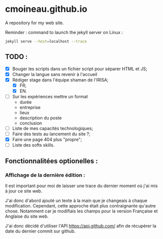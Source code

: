 # cmoineau.github.io
A repository for my web site.


Reminder : command to launch the jekyll server on Linux :

```bash
jekyll serve --host=localhost --trace
```

## TODO :
- [X] Bouger les scripts dans un fichier script pour séparer HTML et JS;
- [X] Changer la langue sans revenir à l'accueil
- [X] Rédiger stage dans l'équipe shaman de l'IRISA;
    - [X] FR;
    - [X] EN.
- [ ] Sur les expériences mettre un format
    - durée 
    - entreprise
    - lieux
    - description du poste
    - conclusion
- [ ] Liste de mes capacités technologiques;
- [ ] Faire des tests au lancement du site ?;
- [X] Faire une page 404 plus "propre";
- [ ] Liste des softs skills.

## Fonctionnalitées optionelles :

### Affichage de la dernière édition :
 
Il est important pour moi de laisser une trace du dernier moment où j'ai mis à jour ce site web.

J'ai donc d'abord ajouté un texte à la main que je changeais à chaque modification. Cependant, cette approche était plus contraignante qu'autre chose. Notamment car je modifiais les champs pour la version Française et Anglaise du site web.

J'ai donc décidé d'utiliser l'API https://api.github.com/ afin de récupérer la date du dernier commit sur github. 
